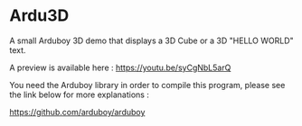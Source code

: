 # Ardu3D
A small Arduboy 3D demo that displays a 3D Cube or a 3D "HELLO WORLD" text.

A preview is available here : https://youtu.be/syCgNbL5arQ

You need the Arduboy library in order to compile this program, please see the link below for more explanations :

https://github.com/arduboy/arduboy
